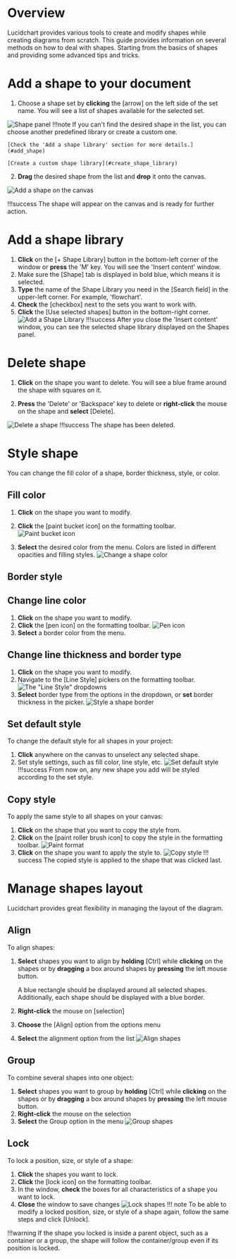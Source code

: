 # Overview

Lucidchart provides various tools to create and modify shapes
while creating diagrams from scratch. This guide provides
information on several methods on how to deal with shapes.
Starting from the basics of shapes and providing some advanced tips and tricks.

# Add a shape to your document

1. Choose a shape set by **clicking** the [arrow] on the left
side of the set name.
You will see a list of shapes available for the selected set.

![Shape panel](/images/shapes-panel.gif)
!!!note
    If you can't find the desired shape in the list, you can choose another
    predefined library or create a custom one.

    [Check the 'Add a shape library' section for more details.](#add_shape)

    [Create a custom shape library](#create_shape_library)

2. **Drag** the desired shape from the list and **drop** it onto the canvas.

![Add a shape on the canvas](/images/add-shape-on-canvas.gif)

!!!success
    The shape will appear on the canvas and is ready for further action.

# <a id = "add_shape"> Add a shape library </a>

1. **Click** on the [+ Shape Library] button in the bottom-left corner
of the window or **press** the 'M' key.
You will see the 'Insert content' window.
2. Make sure the [Shape] tab is displayed in bold blue, which means it is selected.
3. **Type** the name of the Shape Library you need in the [Search field] in the upper-left
corner. For example, 'flowchart'.
4. **Check** the [checkbox] next to the sets you want to work with.
5. **Click** the [Use selected shapes] button in the bottom-right corner.
![Add a Shape Library](/images/add-shape-library.gif)
!!!success
    After you close the 'Insert content' window, you can see the selected shape library
    displayed on the Shapes panel.

# Delete shape

1. **Click** on the shape you want to delete. You will see a blue frame around the shape with squares on it.  

2. **Press** the 'Delete' or 'Backspace' key to delete or **right-click** the mouse on the shape and **select** [Delete].

![Delete a shape](/images/delete-shape.gif)
!!!success
    The shape has been deleted.

# Style shape

You can change the fill color of a shape, border thickness, style, or color.

## Fill color

1. **Click** on the shape you want to modify.

2. **Click** the [paint bucket icon] on the formatting toolbar.
![Paint bucket icon](/images/paint-bucket.png)

3. **Select** the desired color from the menu. Colors are listed in different opacities and filling styles.
![Change a shape color](/images/change-shape-color.gif)

## Border style

## Change line color

1. **Click** on the shape you want to modify.
2. **Click** the [pen icon] on the formatting toolbar.
![Pen icon](/images/pen-icon.png)
3. **Select** a border color from the menu.

## Change line thickness and border type

1. **Click** on the shape you want to modify.
2. Navigate to the [Line Style] pickers on the formatting toolbar.
![The "Line Style" dropdowns](/images/line-style-dropdowns.png)
3. **Select** border type from the options in the dropdown, or **set** border thickness in the picker.
![Style a shape border](/images/style_shape_border.gif)

## Set default style

To change the default style for all shapes in your project:

1. **Click** anywhere on the canvas to unselect any selected shape.
2. Set style settings, such as fill color, line style, etc.
![Set default style](/images/style_shape_border.gif)
!!!success
    From now on, any new shape you add will be styled according to the set style.

## Copy style

To apply the same style to all shapes on your canvas:

1. **Click** on the shape that you want to copy the style from.
2. **Click** on the [paint roller brush icon] to copy the style in the formatting toolbar.
![Paint format](/images/paint-format-icon.png)
3. **Click** on the shape you want to apply the style to.
![Copy style](/images/copy-and-apply-style.gif)
!!! success
    The copied style is applied to the shape that was clicked last.

# Manage shapes layout

Lucidchart provides great flexibility in managing the layout of the diagram.

## Align

To align shapes:

1. **Select** shapes you want to align by **holding** [Ctrl] while **clicking** on the shapes
or by **dragging** a box around shapes by **pressing** the left mouse button.

    A blue rectangle should be displayed around all selected shapes. Additionally, each shape should be displayed with a blue
    border.

2. **Right-click** the mouse on [selection]

3. **Choose** the [Align] option from the options menu

4. **Select** the alignment option from the list
![Align shapes](/images/align-shapes.gif)

## Group

To combine several shapes into one object:

1. **Select** shapes you want to group by **holding** [Ctrl] while **clicking** on the shapes
or by **dragging** a box around shapes by **pressing** the left mouse button.
2. **Right-click** the mouse on the selection
3. **Select** the Group option in the menu
![Group shapes](/images/group-shapes.gif)

[//]: # (NOTE: do we need a gif here? also is "selection" a button that should have []?)

## Lock

To lock a position, size, or style of a shape:

1. **Click** the shapes you want to lock.
2. **Click** the [lock icon] on the formatting toolbar.
3. In the window, **check** the boxes for all characteristics of a shape you want to lock.
4. **Close** the window to save changes
![Lock shapes](/images/lock-shape.gif)
!!! note
    To be able to modify a locked position, size, or style of a shape again,  follow the same steps and click [Unlock].

!!!warning
    If the shape you locked is inside a parent object, such as a container or a group,
    the shape will follow the container/group even if its position is locked.
